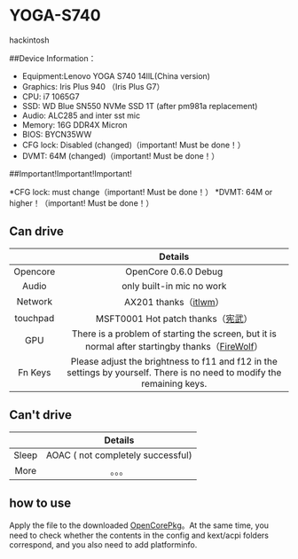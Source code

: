 # YOGA-S740
hackintosh


##Device Information：
* Equipment:Lenovo YOGA S740 14llL(China version)
* Graphics: Iris Plus 940 （Iris Plus G7）
* CPU: i7 1065G7
* SSD: WD Blue SN550 NVMe SSD 1T (after pm981a replacement)
* Audio: ALC285 and inter sst mic
* Memory: 16G DDR4X Micron 
* BIOS: BYCN35WW
* CFG lock: Disabled (changed)（important! Must be done！）
* DVMT: 64M (changed)（important! Must be done！）

##Important!Important!Important!

*CFG lock: must change（important! Must be done！）
*DVMT: 64M or higher！（important! Must be done！）



## Can drive
|  | Details |
|:-: | :-:|
|Opencore|OpenCore 0.6.0 Debug|
|Audio|  only built-in mic no work |
|Network| AX201 thanks（[itlwm](https://github.com/OpenIntelWireless/itlwm)）|
|touchpad|MSFT0001 Hot patch thanks（[宪武](https://github.com/daliansky/OC-little)）|
|GPU|There is a problem of starting the screen, but it is normal after startingby thanks（[FireWolf](https://github.com/0xFireWolf/WhateverGreen)） |
|Fn Keys| Please adjust the brightness to f11 and f12 in the settings by yourself. There is no need to modify the remaining keys.|
## Can't drive
|  | Details |
|:-: | :-:|
|Sleep| AOAC ( not completely successful)                                                                                        |
|More|。。。|


## how to use
Apply the file to the downloaded [OpenCorePkg](https://github.com/acidanthera/OpenCorePkg)。At the same time, you need to check whether the contents in the config and kext/acpi folders correspond, and you also need to add platforminfo.
